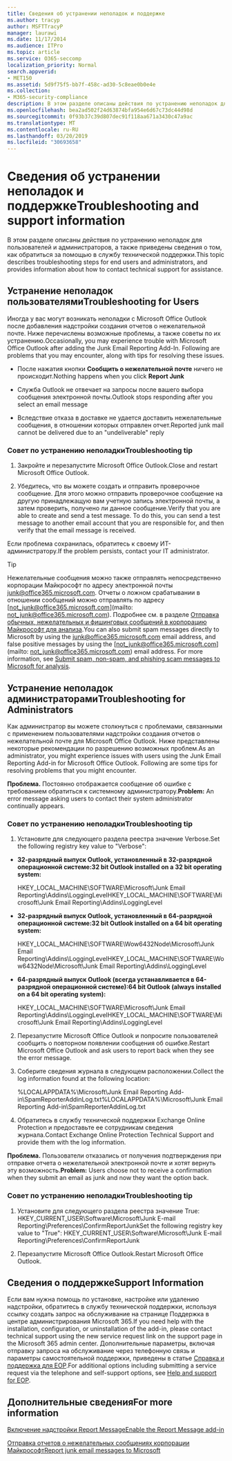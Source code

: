 ```yaml
---
title: Сведения об устранении неполадок и поддержке
ms.author: tracyp
author: MSFTTracyP
manager: laurawi
ms.date: 11/17/2014
ms.audience: ITPro
ms.topic: article
ms.service: O365-seccomp
localization_priority: Normal
search.appverid:
- MET150
ms.assetid: 5d9f75f5-bb7f-458c-ad30-5c8eae0b0e4e
ms.collection:
- M365-security-compliance
description: В этом разделе описаны действия по устранению неполадок для пользователей и администраторов, а также приведены сведения о том, как обратиться за помощью в службу технической поддержки.
ms.openlocfilehash: bea2ad502f24d63874bfa954e6d67c73dc44d98d
ms.sourcegitcommit: 0f93b37c39d807dec91f118aa671a3430c47a9ac
ms.translationtype: MT
ms.contentlocale: ru-RU
ms.lasthandoff: 03/20/2019
ms.locfileid: "30693658"
---
```

# <a name="troubleshooting-and-support-information"></a><span data-ttu-id="aab3a-103">Сведения об устранении неполадок и поддержке</span><span class="sxs-lookup"><span data-stu-id="aab3a-103">Troubleshooting and support information</span></span>

<span data-ttu-id="aab3a-104">В этом разделе описаны действия по устранению неполадок для пользователей и администраторов, а также приведены сведения о том, как обратиться за помощью в службу технической поддержки.</span><span class="sxs-lookup"><span data-stu-id="aab3a-104">This topic describes troubleshooting steps for end users and administrators, and provides information about how to contact technical support for assistance.</span></span>
  
## <a name="troubleshooting-for-users"></a><span data-ttu-id="aab3a-105">Устранение неполадок пользователями</span><span class="sxs-lookup"><span data-stu-id="aab3a-105">Troubleshooting for Users</span></span>

<span data-ttu-id="aab3a-p101">Иногда у вас могут возникать неполадки с Microsoft Office Outlook после добавления надстройки создания отчетов о нежелательной почте. Ниже перечислены возможные проблемы, а также советы по их устранению.</span><span class="sxs-lookup"><span data-stu-id="aab3a-p101">Occasionally, you may experience trouble with Microsoft Office Outlook after adding the Junk Email Reporting Add-In. Following are problems that you may encounter, along with tips for resolving these issues.</span></span> 
  
- <span data-ttu-id="aab3a-108">После нажатия кнопки **Сообщить о нежелательной почте** ничего не происходит.</span><span class="sxs-lookup"><span data-stu-id="aab3a-108">Nothing happens when you click **Report Junk**</span></span>
    
- <span data-ttu-id="aab3a-109">Служба Outlook не отвечает на запросы после вашего выбора сообщения электронной почты.</span><span class="sxs-lookup"><span data-stu-id="aab3a-109">Outlook stops responding after you select an email message</span></span>
    
- <span data-ttu-id="aab3a-110">Вследствие отказа в доставке не удается доставить нежелательные сообщения, в отношении которых отправлен отчет.</span><span class="sxs-lookup"><span data-stu-id="aab3a-110">Reported junk mail cannot be delivered due to an "undeliverable" reply</span></span>
    
### <a name="troubleshooting-tip"></a><span data-ttu-id="aab3a-111">Совет по устранению неполадки</span><span class="sxs-lookup"><span data-stu-id="aab3a-111">Troubleshooting tip</span></span>

1. <span data-ttu-id="aab3a-112">Закройте и перезапустите Microsoft Office Outlook.</span><span class="sxs-lookup"><span data-stu-id="aab3a-112">Close and restart Microsoft Office Outlook.</span></span>
    
2. <span data-ttu-id="aab3a-p102">Убедитесь, что вы можете создать и отправить проверочное сообщение. Для этого можно отправить проверочное сообщение на другую принадлежащую вам учетную запись электронной почты, а затем проверить, получено ли данное сообщение.</span><span class="sxs-lookup"><span data-stu-id="aab3a-p102">Verify that you are able to create and send a test message. To do this, you can send a test message to another email account that you are responsible for, and then verify that the email message is received.</span></span>
    
<span data-ttu-id="aab3a-115">Если проблема сохранилась, обратитесь к своему ИТ-администратору.</span><span class="sxs-lookup"><span data-stu-id="aab3a-115">If the problem persists, contact your IT administrator.</span></span>
  
> [!TIP]
> <span data-ttu-id="aab3a-p103">Нежелательные сообщения можно также отправлять непосредственно корпорации Майкрософт по адресу электронной почты [junk@office365.microsoft.com](mailto:junk@office365.microsoft.com). Отчеты о ложном срабатывании в отношении сообщений можно отправлять по адресу [not_junk@office365.microsoft.com](mailto: not_junk@office365.microsoft.com). Подробнее см. в разделе [Отправка обычных, нежелательных и фишинговых сообщений в корпорацию Майкрософт для анализа](submit-spam-non-spam-and-phishing-scam-messages-to-microsoft-for-analysis.md).</span><span class="sxs-lookup"><span data-stu-id="aab3a-p103">You can also submit spam messages directly to Microsoft by using the [junk@office365.microsoft.com](mailto:junk@office365.microsoft.com) email address, and false positive messages by using the [not_junk@office365.microsoft.com](mailto: not_junk@office365.microsoft.com) email address. For more information, see [Submit spam, non-spam, and phishing scam messages to Microsoft for analysis](submit-spam-non-spam-and-phishing-scam-messages-to-microsoft-for-analysis.md).</span></span> 
  
## <a name="troubleshooting-for-administrators"></a><span data-ttu-id="aab3a-118">Устранение неполадок администраторами</span><span class="sxs-lookup"><span data-stu-id="aab3a-118">Troubleshooting for Administrators</span></span>

<span data-ttu-id="aab3a-p104">Как администратор вы можете столкнуться с проблемами, связанными с применением пользователями надстройки создания отчетов о нежелательной почте для Microsoft Office Outlook. Ниже представлены некоторые рекомендации по разрешению возможных проблем.</span><span class="sxs-lookup"><span data-stu-id="aab3a-p104">As an administrator, you might experience issues with users using the Junk Email Reporting Add-in for Microsoft Office Outlook. Following are some tips for resolving problems that you might encounter.</span></span> 
  
 <span data-ttu-id="aab3a-121">**Проблема.** Постоянно отображается сообщение об ошибке с требованием обратиться к системному администратору.</span><span class="sxs-lookup"><span data-stu-id="aab3a-121">**Problem:** An error message asking users to contact their system administrator continually appears.</span></span> 
  
### <a name="troubleshooting-tip"></a><span data-ttu-id="aab3a-122">Совет по устранению неполадки</span><span class="sxs-lookup"><span data-stu-id="aab3a-122">Troubleshooting tip</span></span>

1. <span data-ttu-id="aab3a-123">Установите для следующего раздела реестра значение Verbose.</span><span class="sxs-lookup"><span data-stu-id="aab3a-123">Set the following registry key value to "Verbose":</span></span>
    
  - <span data-ttu-id="aab3a-124">**32-разрядный выпуск Outlook, установленный в 32-разрядной операционной системе:**</span><span class="sxs-lookup"><span data-stu-id="aab3a-124">**32 bit Outlook installed on a 32 bit operating system:**</span></span>
    
    <span data-ttu-id="aab3a-125">HKEY_LOCAL_MACHINE\SOFTWARE\Microsoft\Junk Email Reporting\Addins\LoggingLevel</span><span class="sxs-lookup"><span data-stu-id="aab3a-125">HKEY_LOCAL_MACHINE\SOFTWARE\Microsoft\Junk Email Reporting\Addins\LoggingLevel</span></span>
    
  - <span data-ttu-id="aab3a-126">**32-разрядный выпуск Outlook, установленный в 64-разрядной операционной системе:**</span><span class="sxs-lookup"><span data-stu-id="aab3a-126">**32 bit Outlook installed on a 64 bit operating system:**</span></span>
    
    <span data-ttu-id="aab3a-127">HKEY_LOCAL_MACHINE\SOFTWARE\Wow6432Node\Microsoft\Junk Email Reporting\Addins\LoggingLevel</span><span class="sxs-lookup"><span data-stu-id="aab3a-127">HKEY_LOCAL_MACHINE\SOFTWARE\Wow6432Node\Microsoft\Junk Email Reporting\Addins\LoggingLevel</span></span>
    
  - <span data-ttu-id="aab3a-128">**64-разрядный выпуск Outlook (всегда устанавливается в 64-разрядной операционной системе):**</span><span class="sxs-lookup"><span data-stu-id="aab3a-128">**64 bit Outlook (always installed on a 64 bit operating system):**</span></span>
    
    <span data-ttu-id="aab3a-129">HKEY_LOCAL_MACHINE\SOFTWARE\Microsoft\Junk Email Reporting\Addins\LoggingLevel</span><span class="sxs-lookup"><span data-stu-id="aab3a-129">HKEY_LOCAL_MACHINE\SOFTWARE\Microsoft\Junk Email Reporting\Addins\LoggingLevel</span></span>
    
2. <span data-ttu-id="aab3a-130">Перезапустите Microsoft Office Outlook и попросите пользователей сообщить о повторном появлении сообщения об ошибке.</span><span class="sxs-lookup"><span data-stu-id="aab3a-130">Restart Microsoft Office Outlook and ask users to report back when they see the error message.</span></span>
    
3. <span data-ttu-id="aab3a-131">Соберите сведения журнала в следующем расположении.</span><span class="sxs-lookup"><span data-stu-id="aab3a-131">Collect the log information found at the following location:</span></span> 
    
    <span data-ttu-id="aab3a-132">%LOCALAPPDATA%\Microsoft\Junk Email Reporting Add-in\SpamReporterAddinLog.txt</span><span class="sxs-lookup"><span data-stu-id="aab3a-132">%LOCALAPPDATA%\Microsoft\Junk Email Reporting Add-in\SpamReporterAddinLog.txt</span></span>
    
4. <span data-ttu-id="aab3a-133">Обратитесь в службу технической поддержки Exchange Online Protection и предоставьте ее сотрудникам сведения журнала.</span><span class="sxs-lookup"><span data-stu-id="aab3a-133">Contact Exchange Online Protection Technical Support and provide them with the log information.</span></span> 
    
 <span data-ttu-id="aab3a-134">**Проблема.** Пользователи отказались от получения подтверждения при отправке отчета о нежелательной электронной почте и хотят вернуть эту возможность.</span><span class="sxs-lookup"><span data-stu-id="aab3a-134">**Problem:** Users choose not to receive a confirmation when they submit an email as junk and now they want the option back.</span></span> 
  
### <a name="troubleshooting-tip"></a><span data-ttu-id="aab3a-135">Совет по устранению неполадки</span><span class="sxs-lookup"><span data-stu-id="aab3a-135">Troubleshooting tip</span></span>

1. <span data-ttu-id="aab3a-136">Установите для следующего раздела реестра значение True: HKEY_CURRENT_USER\Software\Microsoft\Junk E-mail Reporting\Preferences\ConfirmReportJunk</span><span class="sxs-lookup"><span data-stu-id="aab3a-136">Set the following registry key value to "True": HKEY_CURRENT_USER\Software\Microsoft\Junk E-mail Reporting\Preferences\ConfirmReportJunk</span></span>
    
2. <span data-ttu-id="aab3a-137">Перезапустите Microsoft Office Outlook.</span><span class="sxs-lookup"><span data-stu-id="aab3a-137">Restart Microsoft Office Outlook.</span></span>
    
## <a name="support-information"></a><span data-ttu-id="aab3a-138">Сведения о поддержке</span><span class="sxs-lookup"><span data-stu-id="aab3a-138">Support Information</span></span>

<span data-ttu-id="aab3a-139">Если вам нужна помощь по установке, настройке или удалению надстройки, обратитесь в службу технической поддержки, используя ссылку создать запрос на обслуживание на странице Поддержка в центре администрирования Microsoft 365.</span><span class="sxs-lookup"><span data-stu-id="aab3a-139">If you need help with the installation, configuration, or uninstallation of the add-in, please contact technical support using the new service request link on the support page in the Microsoft 365 admin center.</span></span> <span data-ttu-id="aab3a-140">Дополнительные параметры, включая отправку запроса на обслуживание через телефонную связь и параметры самостоятельной поддержки, приведены в статье [Справка и поддержка для EOP](eop/help-and-support-for-eop.md).</span><span class="sxs-lookup"><span data-stu-id="aab3a-140">For additional options including submitting a service request via the telephone and self-support options, see [Help and support for EOP](eop/help-and-support-for-eop.md).</span></span>
  
## <a name="for-more-information"></a><span data-ttu-id="aab3a-141">Дополнительные сведения</span><span class="sxs-lookup"><span data-stu-id="aab3a-141">For more information</span></span>

[<span data-ttu-id="aab3a-142">Включение надстройки Report Message</span><span class="sxs-lookup"><span data-stu-id="aab3a-142">Enable the Report Message add-in</span></span>](https://support.office.com/article/4250c4bc-6102-420b-9e0a-a95064837676)
  
[<span data-ttu-id="aab3a-143">Отправка отчетов о нежелательных сообщениях корпорации Майкрософт</span><span class="sxs-lookup"><span data-stu-id="aab3a-143">Report junk email messages to Microsoft</span></span>](report-junk-email-messages-to-microsoft.md)
  

